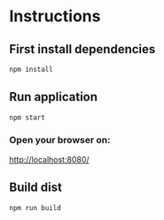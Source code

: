 # Instructions

## First install dependencies

```bash
npm install
```

## Run application

```bash
npm start
```

### Open your browser on:

[http://localhost:8080/](http://localhost:8080/)

## Build dist

```bash
npm run build
```